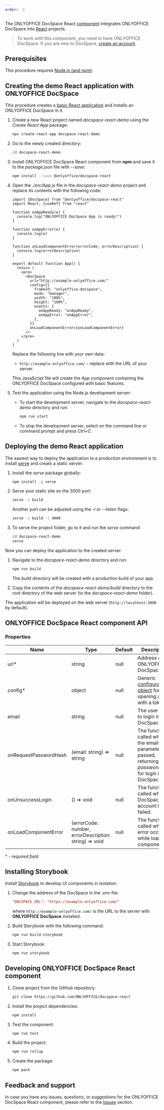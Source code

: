 ```yaml
---
order: -1
---
```


The ONLYOFFICE DocSpace React [component](https://github.com/ONLYOFFICE/docspace-react) integrates ONLYOFFICE DocSpace into [React](https://react.dev/) projects.

> To work with this component, you need to have ONLYOFFICE DocSpace. If you are new to DocSpace, [create an account](https://www.onlyoffice.com/docspace-registration.aspx?from=api).

## Prerequisites

This procedure requires [Node.js (and npm)](https://nodejs.org/en).

## Creating the demo React application with ONLYOFFICE DocSpace

This procedure creates a [basic React application](https://github.com/facebook/create-react-app) and installs an ONLYOFFICE DocSpace in it.

1. Create a new React project named *docspace-react-demo* using the *Create React App* package:

   ``` sh
   npx create-react-app docspace-react-demo
   ```

2. Go to the newly created directory:

   ``` sh
   cd docspace-react-demo
   ```

3. Install ONLYOFFICE DocSpace React component from **npm** and save it to the *package.json* file with *--save*:

   ``` sh
   npm install --save @onlyoffice/docspace-react
   ```

4. Open the *./src/App.js* file in the *docspace-react-demo* project and replace its contents with the following code:

   ``` tsx
   import {DocSpace} from "@onlyoffice/docspace-react"
   import React, {useRef} from "react"

   function onAppReady(e) {
     console.log("ONLYOFFICE DocSpace App is ready!")
   }

   function onAppError(e) {
     console.log(e)
   }

   function onLoadComponentError(errorCode, errorDescription) {
     console.log(errorDescription)
   }

   export default function App() {
     return (
       <pre>
         <DocSpace
           url="http://example-onlyoffice.com/"
           config={{
             frameId: "onlyoffice-docspace",
             mode: "manager",
             width: "100%",
             height: "100%",
             events: {
               onAppReady: "onAppReady",
               onAppError: "onAppError",
             },
           }}
           onLoadComponentError={onLoadComponentError}
         />
       </pre>
     )
   }
   ```

   Replace the following line with your own data:

   - `http://example-onlyoffice.com/` - replace with the URL of your server.

   This JavaScript file will create the *App* component containing the ONLYOFFICE DocSpace configured with basic features.

5. Test the application using the Node.js development server:

   - To start the development server, navigate to the *docspace-react-demo* directory and run:

     ``` sh
     npm run start
     ```

   - To stop the development server, select on the command line or command prompt and press *Ctrl+C*.

## Deploying the demo React application

The easiest way to deploy the application to a production environment is to install [serve](https://github.com/vercel/serve) and create a static server:

1. Install the *serve* package globally:

   ``` sh
   npm install -g serve
   ```

2. Serve your static site on the 3000 port:

   ``` sh
   serve -s build
   ```

   Another port can be adjusted using the *-l* or *--listen* flags:

   ``` sh
   serve -s build -l 4000
   ```

3. To serve the project folder, go to it and run the *serve* command:

   ``` sh
   cd docspace-react-demo
   serve
   ```

Now you can deploy the application to the created server:

1. Navigate to the *docspace-react-demo* directory and run:

   ``` sh
   npm run build
   ```

   The *build* directory will be created with a production build of your app.

2. Copy the contents of the *docspace-react-demo/build* directory to the root directory of the web server (to the *docspace-react-demo* folder).

The application will be deployed on the web server (`http://localhost:3000` by default).

## ONLYOFFICE DocSpace React component API

### Properties

| Name                  | Type                                                  | Default | Description                                                                                                 |
| --------------------- | ----------------------------------------------------- | ------- | ----------------------------------------------------------------------------------------------------------- |
| url\*                 | string                                                | null    | Address of ONLYOFFICE DocSpace.                                                                             |
| config\*              | object                                                | null    | Generic [configuration object](../../JavaScript%20SDK/Config/index.md) for opening a file with a token.     |
| email                 | string                                                | null    | The user email to login in DocSpace.                                                                        |
| onRequestPasswordHash | (email: string) => string                             | null    | The function called when the email parameter is passed, returning the *passwordHash* for login in DocSpace. |
| onUnsuccessLogin      | () => void                                            | null    | The function called when DocSpace account login failed.                                                     |
| onLoadComponentError  | (errorCode: number, errorDescription: string) => void | null    | The function called when an error occurs while loading a component.                                         |

\* *- required field*

## Installing Storybook

Install [Storybook](https://storybook.js.org/) to develop UI components in isolation:

1. Change the address of the DocSpace in the *.env* file:

   ``` ini
   "DOCSPACE_URL": "https://example-onlyoffice.com/"
   ```

   where `http://example-onlyoffice.com/` is the URL to the server with **ONLYOFFICE DocSpace** installed.

2. Build Storybook with the following command:

   ``` sh
   npm run build-storybook
   ```

3. Start Storybook:

   ``` sh
   npm run storybook
   ```

## Developing ONLYOFFICE DocSpace React component

1. Clone project from the GitHub repository:

   ``` sh
   git clone https://github.com/ONLYOFFICE/docspace-react
   ```

2. Install the project dependencies:

   ``` sh
   npm install
   ```

3. Test the component:

   ``` sh
   npm run test
   ```

4. Build the project:

   ``` sh
   npm run rollup
   ```

5. Create the package:

   ``` sh
   npm pack
   ```

## Feedback and support

In case you have any issues, questions, or suggestions for the ONLYOFFICE DocSpace React component, please refer to the [Issues](https://github.com/ONLYOFFICE/docspace-react/issues) section.
